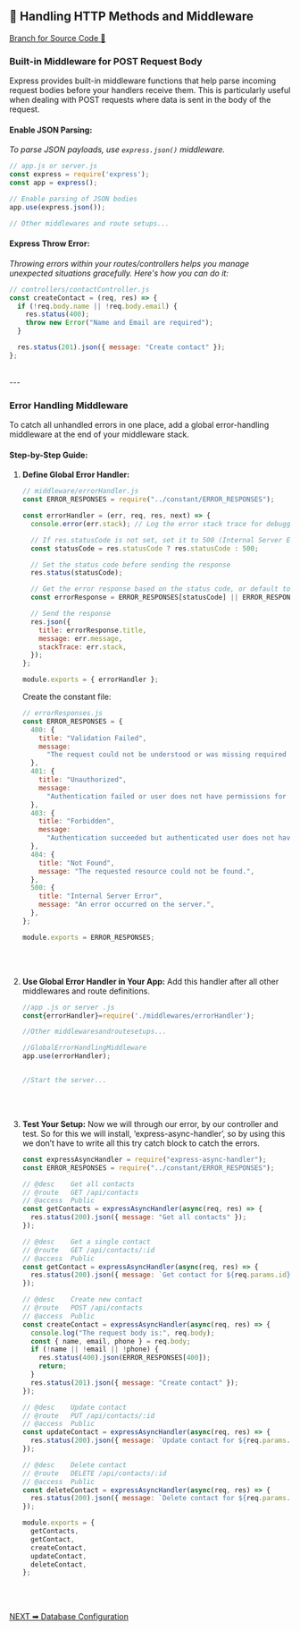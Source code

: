 ## 🔄 Handling HTTP Methods and Middleware
[Branch for Source Code 📂](https://github.com/RajonDey/node-express-quickstart/tree/3-HTTP-Methods-and-Middleware)

### Built-in Middleware for POST Request Body
Express provides built-in middleware functions that help parse incoming request bodies before your handlers receive them. This is particularly useful when dealing with POST requests where data is sent in the body of the request.

#### Enable JSON Parsing:<br>
_To parse JSON payloads, use `express.json()` middleware._    
```jsx
// app.js or server.js
const express = require('express');
const app = express();

// Enable parsing of JSON bodies
app.use(express.json());

// Other middlewares and route setups...
```    

#### Express Throw Error:<br>
_Throwing errors within your routes/controllers helps you manage unexpected situations gracefully. Here's how you can do it:_

```jsx
// controllers/contactController.js
const createContact = (req, res) => {
  if (!req.body.name || !req.body.email) {
    res.status(400);
    throw new Error("Name and Email are required");
  }

  res.status(201).json({ message: "Create contact" });
};
```    

<br>
---
<br>

### Error Handling Middleware
To catch all unhandled errors in one place, add a global error-handling middleware at the end of your middleware stack.

#### Step-by-Step Guide:
1.  **Define Global Error Handler:**
    ```jsx
    // middleware/errorHandler.js
    const ERROR_RESPONSES = require("../constant/ERROR_RESPONSES");
    
    const errorHandler = (err, req, res, next) => {
      console.error(err.stack); // Log the error stack trace for debugging
    
      // If res.statusCode is not set, set it to 500 (Internal Server Error)
      const statusCode = res.statusCode ? res.statusCode : 500;
    
      // Set the status code before sending the response
      res.status(statusCode);
    
      // Get the error response based on the status code, or default to the 500 response
      const errorResponse = ERROR_RESPONSES[statusCode] || ERROR_RESPONSES[500];
    
      // Send the response
      res.json({
        title: errorResponse.title,
        message: err.message,
        stackTrace: err.stack,
      });
    };
    
    module.exports = { errorHandler };
    ```

    Create the constant file:
    ```jsx
    // errorResponses.js
    const ERROR_RESPONSES = {
      400: {
        title: "Validation Failed",
        message:
          "The request could not be understood or was missing required parameters.",
      },
      401: {
        title: "Unauthorized",
        message:
          "Authentication failed or user does not have permissions for the desired action.",
      },
      403: {
        title: "Forbidden",
        message:
          "Authentication succeeded but authenticated user does not have access to the resource.",
      },
      404: {
        title: "Not Found",
        message: "The requested resource could not be found.",
      },
      500: {
        title: "Internal Server Error",
        message: "An error occurred on the server.",
      },
    };
    
    module.exports = ERROR_RESPONSES;
    ```

<br>
<br>

2.  **Use Global Error Handler in Your App:**
    Add this handler after all other middlewares and route definitions.
    
    ```jsx
    //app .js or server .js
    const{errorHandler}=require('./middlewares/errorHandler');
    
    //Other middlewaresandroutesetups...
    
    //GlobalErrorHandlingMiddleware
    app.use(errorHandler);
    
    
    //Start the server...
    ```
<br>
<br>

3.  **Test Your Setup:**
    Now we will through our error, by our controller and test.
    So for this we will install, ‘express-async-handler’, so by using this we don’t have to write all this try catch block to catch the errors.
    ```jsx
    const expressAsyncHandler = require("express-async-handler");
    const ERROR_RESPONSES = require("../constant/ERROR_RESPONSES");
    
    // @desc    Get all contacts
    // @route   GET /api/contacts
    // @access  Public
    const getContacts = expressAsyncHandler(async(req, res) => {
      res.status(200).json({ message: "Get all contacts" });
    });
    
    // @desc    Get a single contact
    // @route   GET /api/contacts/:id
    // @access  Public
    const getContact = expressAsyncHandler(async(req, res) => {
      res.status(200).json({ message: `Get contact for ${req.params.id}` });
    });
    
    // @desc    Create new contact
    // @route   POST /api/contacts
    // @access  Public
    const createContact = expressAsyncHandler(async(req, res) => {
      console.log("The request body is:", req.body);
      const { name, email, phone } = req.body;
      if (!name || !email || !phone) {
        res.status(400).json(ERROR_RESPONSES[400]);
        return;
      }
      res.status(201).json({ message: "Create contact" });
    });
    
    // @desc    Update contact
    // @route   PUT /api/contacts/:id
    // @access  Public
    const updateContact = expressAsyncHandler(async(req, res) => {
      res.status(200).json({ message: `Update contact for ${req.params.id}` });
    });
    
    // @desc    Delete contact
    // @route   DELETE /api/contacts/:id
    // @access  Public
    const deleteContact = expressAsyncHandler(async(req, res) => {
      res.status(200).json({ message: `Delete contact for ${req.params.id}` });
    });
    
    module.exports = {
      getContacts,
      getContact,
      createContact,
      updateContact,
      deleteContact,
    };
    ```
    
<br>  
<br>  

[NEXT ➡ Database Configuration](https://github.com/RajonDey/node-express-quickstart/blob/main/STEPS/step-6.md)
